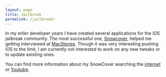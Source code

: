 ```yaml
---
layout: page
title: Jailbreak
permalink: /jailbreak/
---
```

In my erlier developer years I have created several applications for the iOS jailbreak community. The most successful one, [Snowcover](https://www.google.de/search?q=Snowcover&oq=Snowcover&aqs=chrome..69i57j0l2j5j69i60.146j0&sourceid=chrome&ie=UTF-8#fp=2ad9586ad4eb529e&q=Snowcover+ios), helped me getting interviewed at [MacStories](http://www.macstories.net/stories/gi-lo-interview/). Though it was very interesting pushing iOS to the limit, I am currently not interested to work on any new tweaks or to update existing ones.

You can find more information about my SnowCover searching the [internet](https://www.google.de/search?q=snowcover+ios&oq=snowcover+ios&aqs=chrome.0.69i59j0l2.4804j0&sourceid=chrome&ie=UTF-8) or [Youtube](http://www.youtube.com/results?search_query=snow+cover+cydia).
